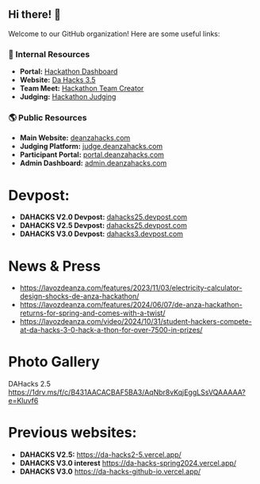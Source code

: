 ## Hi there! 👋

Welcome to our GitHub organization! Here are some useful links:

### 🔗 Internal Resources
- **Portal:** [Hackathon Dashboard](https://github.com/da-hacks/hackathon-dashboard)
- **Website:** [Da Hacks 3.5](https://github.com/da-hacks/da-hacks-3.5-website)
- **Team Meet:** [Hackathon Team Creator](https://github.com/da-hacks/hackathon-team-creator)
- **Judging:** [Hackathon Judging](https://github.com/da-hacks/hackathon-judging)

### 🌎 Public Resources
- **Main Website:** [deanzahacks.com](https://deanzahacks.com/)
- **Judging Platform:** [judge.deanzahacks.com](https://judge.deanzahacks.com/)
- **Participant Portal:** [portal.deanzahacks.com](https://portal.deanzahacks.com/)
- **Admin Dashboard:** [admin.deanzahacks.com](https://admin.deanzahacks.com/)

# Devpost: 
- **DAHACKS V2.0 Devpost:** [dahacks25.devpost.com](https://de-anza-hacks-2023.devpost.com/project-gallery)
- **DAHACKS V2.5 Devpost:** [dahacks25.devpost.com](https://dahacks25.devpost.com/project-gallery)
- **DAHACKS V3.0 Devpost:** [dahacks3.devpost.com](https://dahacks3.devpost.com/project-gallery)

# News & Press
- https://lavozdeanza.com/features/2023/11/03/electricity-calculator-design-shocks-de-anza-hackathon/
- https://lavozdeanza.com/features/2024/06/07/de-anza-hackathon-returns-for-spring-and-comes-with-a-twist/
- https://lavozdeanza.com/video/2024/10/31/student-hackers-compete-at-da-hacks-3-0-hack-a-thon-for-over-7500-in-prizes/


# Photo Gallery

DAHacks 2.5 https://1drv.ms/f/c/B431AACACBAF5BA3/AqNbr8vKqjEggLSsVQAAAAA?e=Kluvf6

# Previous websites: 
- **DAHACKS V2.5:**  https://da-hacks2-5.vercel.app/
- **DAHACKS V3.0 interest**  https://da-hacks-spring2024.vercel.app/
- **DAHACKS V3.0**  https://da-hacks-github-io.vercel.app/
